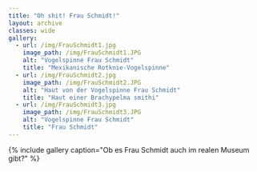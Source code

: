 ```yaml
---
title: "Oh shit! Frau Schmidt!"
layout: archive
classes: wide
gallery:
  - url: /img/FrauSchmidt1.jpg
    image_path: /img/FrauSchmidt1.JPG
    alt: "Vogelspinne Frau Schmidt"
    title: "Mexikanische Rotknie-Vogelspinne"
  - url: /img/FrauSchmidt2.jpg
    image_path: /img/FrauSchmidt2.JPG
    alt: "Haut von der Vogelspinne Frau Schmidt"
    title: "Haut einer Brachypelma smithi"
  - url: /img/FrauSchmidt3.jpg
    image_path: /img/FrauSchmidt3.JPG
    alt: "Vogelspinne Frau Schmidt"
    title: "Frau Schmidt"
---
```


{% include gallery caption="Ob es Frau Schmidt auch im realen Museum gibt?" %}
